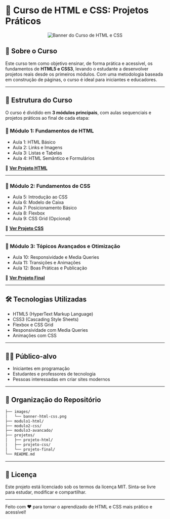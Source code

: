# 🚀 Curso de HTML e CSS: Projetos Práticos

<p align="center">
  <img src="./img/banner-html-css.png" alt="Banner do Curso de HTML e CSS">
</p>

## 📘 Sobre o Curso

Este curso tem como objetivo ensinar, de forma prática e acessível, os fundamentos de **HTML5 e CSS3**, levando o estudante a desenvolver projetos reais desde os primeiros módulos. Com uma metodologia baseada em construção de páginas, o curso é ideal para iniciantes e educadores.

---

## 🧩 Estrutura do Curso

O curso é dividido em **3 módulos principais**, com aulas sequenciais e projetos práticos ao final de cada etapa:

### 🔹 Módulo 1: Fundamentos de HTML

- Aula 1: HTML Básico  
- Aula 2: Links e Imagens  
- Aula 3: Listas e Tabelas  
- Aula 4: HTML Semântico e Formulários  

🔗 **[Ver Projeto HTML](#)**

---

### 🔹 Módulo 2: Fundamentos de CSS

- Aula 5: Introdução ao CSS  
- Aula 6: Modelo de Caixa  
- Aula 7: Posicionamento Básico  
- Aula 8: Flexbox  
- Aula 9: CSS Grid (Opcional)  

🔗 **[Ver Projeto CSS](#)**

---

### 🔹 Módulo 3: Tópicos Avançados e Otimização

- Aula 10: Responsividade e Media Queries  
- Aula 11: Transições e Animações  
- Aula 12: Boas Práticas e Publicação  

🔗 **[Ver Projeto Final](#)**

---

## 🛠️ Tecnologias Utilizadas

- HTML5 (HyperText Markup Language)
- CSS3 (Cascading Style Sheets)
- Flexbox e CSS Grid
- Responsividade com Media Queries
- Animações com CSS

---

## 👨‍🎓 Público-alvo

- Iniciantes em programação
- Estudantes e professores de tecnologia
- Pessoas interessadas em criar sites modernos

---

## 📁 Organização do Repositório

```bash
├── images/
│   └── banner-html-css.png
├── modulo1-html/
├── modulo2-css/
├── modulo3-avancado/
├── projetos/
│   ├── projeto-html/
│   ├── projeto-css/
│   └── projeto-final/
└── README.md
```

---

## 📌 Licença

Este projeto está licenciado sob os termos da licença MIT. Sinta-se livre para estudar, modificar e compartilhar.

---

Feito com ❤️ para tornar o aprendizado de HTML e CSS mais prático e acessível!
